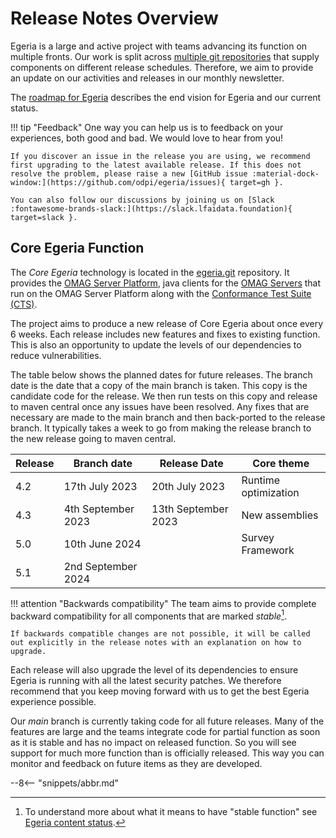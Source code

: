 <!-- SPDX-License-Identifier: CC-BY-4.0 -->
<!-- Copyright Contributors to the Egeria project. -->

# Release Notes Overview

Egeria is a large and active project with teams advancing its function on multiple fronts.  Our work is split across [multiple git repositories](https://egeria-project.org/education/tutorials/git-and-git-hub-tutorial/egeria-git-repositories/) that supply components on different release schedules. Therefore, we aim to provide an update on our activities and releases in our monthly newsletter.

The [roadmap for Egeria](/release-notes/roadmap) describes the end vision for Egeria and our current status.  

!!! tip "Feedback"
    One way you can help us is to feedback on your experiences, both good and bad. We would love to hear from you!

    If you discover an issue in the release you are using, we recommend first upgrading to the latest available release. If this does not resolve the problem, please raise a new [GitHub issue :material-dock-window:](https://github.com/odpi/egeria/issues){ target=gh }.

    You can also follow our discussions by joining us on [Slack :fontawesome-brands-slack:](https://slack.lfaidata.foundation){ target=slack }.

## Core Egeria Function

The *Core Egeria* technology is located in the [egeria.git](https://github.com/odpi/egeria) repository.  It provides the [OMAG Server Platform](/concepts/omag-server-platform), java clients for the [OMAG Servers](/concepts/omag-server) that run on the OMAG Server Platform along with the [Conformance Test Suite (CTS)](/guides/cts/overview).

The project aims to produce a new release of Core Egeria about once every 6 weeks. Each release includes new features and fixes to existing function.  This is also an opportunity to update the levels of our dependencies to reduce vulnerabilities.

The table below shows the planned dates for future releases.  The branch date is the date that a copy of the main branch is taken.  This copy is the candidate code for the release.  We then run tests on this copy and release to maven central once any issues have been resolved.  Any fixes that are necessary are made to the main branch and then back-ported to the release branch.  It typically takes a week to go from making the release branch to the new release going to maven central.

| Release | Branch date        | Release Date        | Core theme           |
|---------|--------------------|---------------------|----------------------|
| 4.2     | 17th July 2023     | 20th July 2023      | Runtime optimization |
| 4.3     | 4th September 2023 | 13th September 2023 | New assemblies       |
| 5.0     | 10th June 2024     |                     | Survey Framework     |
| 5.1     | 2nd September 2024 |                     |                      |


!!! attention "Backwards compatibility"
    The team aims to provide complete backward compatibility for all components that are marked *stable*[^1].

    If backwards compatible changes are not possible, it will be called out explicitly in the release notes with an explanation on how to upgrade.

Each release will also upgrade the level of its dependencies to ensure Egeria is running with all the latest security patches. We therefore recommend that you keep moving forward with us to get the best Egeria experience possible.

Our *main* branch is currently taking code for all future releases. Many of the features are large and the teams integrate code for partial function as soon as it is stable and has no impact on released function. So you will see support for much more function than is officially released. This way you can monitor and feedback on future items as they are developed.

[^1]: To understand more about what it means to have "stable function" see [Egeria content status](content-status).

--8<-- "snippets/abbr.md"
